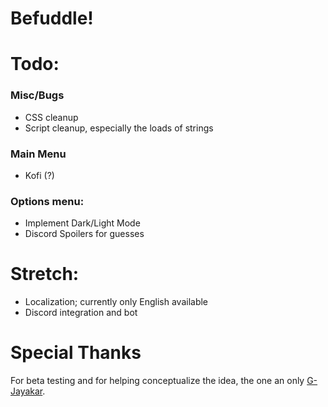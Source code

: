 # Befuddle!

# Todo:

### Misc/Bugs
- CSS cleanup
- Script cleanup, especially the loads of strings

### Main Menu
- Kofi (?)

### Options menu:
- Implement Dark/Light Mode
- Discord Spoilers for guesses

# Stretch:
- Localization; currently only English available
- Discord integration and bot


# Special Thanks
For beta testing and for helping conceptualize the idea, the one an only [G-Jayakar](https://github.com/G-Jayakar).
